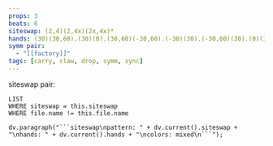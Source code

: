 ```yaml
---
props: 3
beats: 6
siteswap: (2,4)(2,4x)(2x,4x)*
hands: (30)(30,60).(30)(0).(30,60)(-30,60).(-30)(30).(-30,60)(30).(0)(30).
symm pair:
  - "[[factory]]"
tags: [carry, claw, drop, symm, sync]
---
```

siteswap pair:
```dataview
LIST
WHERE siteswap = this.siteswap
WHERE file.name != this.file.name
```
```dataviewjs
dv.paragraph("```siteswap\npattern: " + dv.current().siteswap + "\nhands: " + dv.current().hands + "\ncolors: mixed\n```");
```
